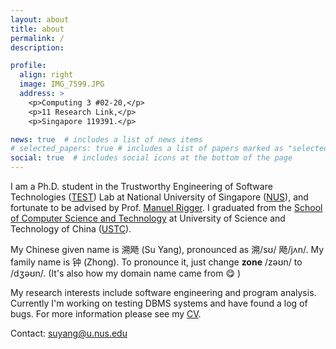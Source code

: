 ```yaml
---
layout: about
title: about
permalink: /
description: 

profile:
  align: right
  image: IMG_7599.JPG
  address: >
    <p>Computing 3 #02-20,</p>
    <p>11 Research Link,</p> 
    <p>Singapore 119391.</p>

news: true  # includes a list of news items
# selected_papers: true # includes a list of papers marked as "selected={true}"
social: true  # includes social icons at the bottom of the page
---
```


I am a Ph.D. student in the Trustworthy Engineering of Software Technologies ([TEST](https://nus-test.github.io/)) Lab at National University of Singapore ([NUS](https://nus.edu.sg/)), and fortunate to be advised by Prof. [Manuel Rigger](https://www.manuelrigger.at/). I graduated from the [School of Computer Science and Technology](http://en.cs.ustc.edu.cn/) at University of Science and Technology of China ([USTC](http://en.ustc.edu.cn/)).
<!-- I am a senior undergraduate in the [School of Computer Science and Technology](http://en.cs.ustc.edu.cn/) at [University of Science and Technology of China (USTC)](http://en.ustc.edu.cn/). I will join [NUS](https://nus.edu.sg/) as a Ph.D. candidate in Fall 2022. -->

My Chinese given name is 溯飏 (Su Yang), pronounced as 溯/sʊ/ 飏/jʌn/. My family name is 钟 (Zhong). To pronounce it, just change <b>zone</b> /zəʊn/ to /dʒəʊn/. (It's also how my domain name came from 😋 )

My research interests include software engineering and program analysis. Currently I'm working on testing DBMS systems and have found a log of bugs. For more information please see my <a href="CV">CV</a>.

Contact: suyang@u.nus.edu


